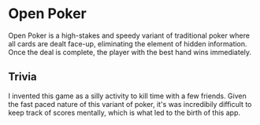 # Open Poker

Open Poker is a high-stakes and speedy variant of traditional poker where all cards are dealt face-up, eliminating the element of hidden information. Once the deal is complete, the player with the best hand wins immediately.

## Trivia

I invented this game as a silly activity to kill time with a few friends. Given the fast paced nature of this variant of poker, it's was incredibily difficult to keep track of scores mentally, which is what led to the birth of this app.